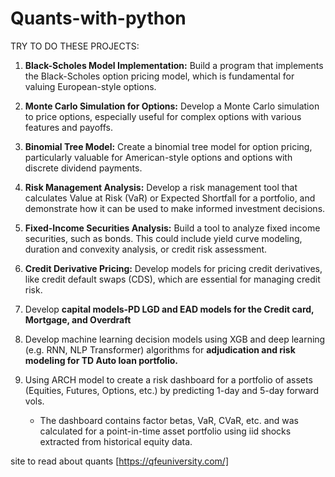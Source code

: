 # Quants-with-python

TRY TO DO THESE PROJECTS:

 1. **Black-Scholes Model Implementation:** Build a program that implements the Black-Scholes option pricing model, which is fundamental for valuing European-style options.

2. **Monte Carlo Simulation for Options:** Develop a Monte Carlo simulation to price options, especially useful for complex options with various features and payoffs.

3. **Binomial Tree Model:** Create a binomial tree model for option pricing, particularly valuable for American-style options and options with discrete dividend payments.

4. **Risk Management Analysis:** Develop a risk management tool that calculates Value at Risk (VaR) or Expected Shortfall for a portfolio, and demonstrate how it can be used to make informed investment decisions.

 5. **Fixed-Income Securities Analysis:** Build a tool to analyze fixed income securities, such as bonds. This could include yield curve modeling, duration and convexity analysis, or credit risk assessment. 

 6. **Credit Derivative Pricing:** Develop models for pricing credit derivatives, like credit default swaps (CDS), which are essential for managing credit risk.

 7. Develop **capital models-PD LGD and EAD models for the Credit card, Mortgage, and Overdraft**

 8. Develop machine learning decision models using XGB and deep learning (e.g. RNN, NLP Transformer) algorithms for **adjudication and risk modeling for TD Auto loan portfolio.**

 9. Using ARCH model to create a risk dashboard for a portfolio of assets (Equities, Futures, Options, etc.) by predicting 1-day and 5-day forward vols.
    - The dashboard contains factor betas, VaR, CVaR, etc. and was calculated for a point-in-time asset portfolio using iid shocks extracted from historical equity data.

site to read about quants [https://qfeuniversity.com/]
